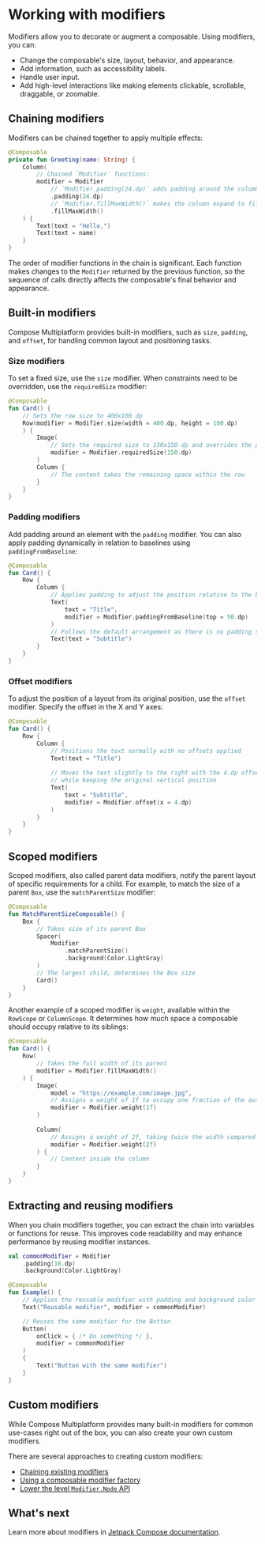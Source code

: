 # Working with modifiers

Modifiers allow you to decorate or augment a composable. Using modifiers, you can:

* Change the composable's size, layout, behavior, and appearance.
* Add information, such as accessibility labels.
* Handle user input.
* Add high-level interactions like making elements clickable, scrollable, draggable, or zoomable.

## Chaining modifiers 

Modifiers can be chained together to apply multiple effects:

```kotlin
@Composable
private fun Greeting(name: String) {
    Column(
        // Chained `Modifier` functions:
        modifier = Modifier
            // `Modifier.padding(24.dp)` adds padding around the column
            .padding(24.dp)
            // `Modifier.fillMaxWidth()` makes the column expand to fill the available width
            .fillMaxWidth()
    ) {
        Text(text = "Hello,")
        Text(text = name)
    }
}
```

The order of modifier functions in the chain is significant. Each function makes changes to the `Modifier` returned by 
the previous function, so the sequence of calls directly affects the composable's final behavior and appearance.

## Built-in modifiers

Compose Multiplatform provides built-in modifiers, such as `size`, `padding`, and `offset`, for handling common 
layout and positioning tasks.

### Size modifiers

To set a fixed size, use the `size` modifier. When constraints need to be overridden, use the `requiredSize` modifier:

```kotlin
@Composable
fun Card() {
    // Sets the row size to 400x100 dp
    Row(modifier = Modifier.size(width = 400.dp, height = 100.dp)
    ) {
        Image(
            // Sets the required size to 150x150 dp and overrides the parent`s 100 dp limit
            modifier = Modifier.requiredSize(150.dp)
        )
        Column {
            // The content takes the remaining space within the row
        }
    }
}
```

### Padding modifiers

Add padding around an element with the `padding` modifier. You can also apply padding dynamically in relation to 
baselines using `paddingFromBaseline`:

```kotlin
@Composable
fun Card() {
    Row {
        Column {
            // Applies padding to adjust the position relative to the baseline
            Text(
                text = "Title",
                modifier = Modifier.paddingFromBaseline(top = 50.dp)
            )
            // Follows the default arrangement as there is no padding specified
            Text(text = "Subtitle")
        }
    }
}
```

### Offset modifiers

To adjust the position of a layout from its original position, use the `offset` modifier. Specify the offset in the X and Y axes:

```kotlin
@Composable
fun Card() {
    Row {
        Column {
            // Positions the text normally with no offsets applied
            Text(text = "Title")
            
            // Moves the text slightly to the right with the 4.dp offset along the X-axis,
            // while keeping the original vertical position
            Text(
                text = "Subtitle",
                modifier = Modifier.offset(x = 4.dp)
            )
        }
    }
}
```

## Scoped modifiers

Scoped modifiers, also called parent data modifiers, notify the parent layout of specific requirements for a child.
For example, to match the size of a parent `Box`, use the `matchParentSize` modifier:

```kotlin
@Composable
fun MatchParentSizeComposable() {
    Box {
        // Takes size of its parent Box
        Spacer(
            Modifier
                .matchParentSize() 
                .background(Color.LightGray)
        )
        // The largest child, determines the Box size
        Card()
    }
}
```

Another example of a scoped modifier is `weight`, available within the `RowScope` or `ColumnScope`. 
It determines how much space a composable should occupy relative to its siblings:

```kotlin
@Composable
fun Card() {
    Row(
        // Takes the full width of its parent
        modifier = Modifier.fillMaxWidth() 
    ) {
        Image(
            model = "https://example.com/image.jpg",
            // Assigns a weight of 1f to occupy one fraction of the available space 
            modifier = Modifier.weight(1f) 
        )
        
        Column(
            // Assigns a weight of 2f, taking twice the width compared to the Image
            modifier = Modifier.weight(2f)
        ) {
            // Content inside the column
        }
    }
}
```

## Extracting and reusing modifiers 

When you chain modifiers together, you can extract the chain into variables or functions for reuse. 
This improves code readability and may enhance performance by reusing modifier instances.

```kotlin
val commonModifier = Modifier
    .padding(16.dp)
    .background(Color.LightGray)

@Composable
fun Example() {
    // Applies the reusable modifier with padding and background color
    Text("Reusable modifier", modifier = commonModifier)

    // Reuses the same modifier for the Button
    Button(
        onClick = { /* Do something */ },
        modifier = commonModifier
    )
    {
        Text("Button with the same modifier")
    }
}
```

## Custom modifiers

While Compose Multiplatform provides many built-in modifiers for common use-cases right out of the box, you can also 
create your own custom modifiers.

There are several approaches to creating custom modifiers:

* [Chaining existing modifiers](https://developer.android.com/develop/ui/compose/custom-modifiers#chain-existing)
* [Using a composable modifier factory](https://developer.android.com/develop/ui/compose/custom-modifiers#create_a_custom_modifier_using_a_composable_modifier_factory)
* [Lower the level `Modifier.Node` API](https://developer.android.com/develop/ui/compose/custom-modifiers#implement-custom)

## What's next

Learn more about modifiers in [Jetpack Compose documentation](https://developer.android.com/develop/ui/compose/modifiers).